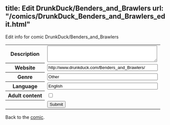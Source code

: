 title: Edit DrunkDuck/Benders_and_Brawlers
url: "/comics/DrunkDuck_Benders_and_Brawlers_edit.html"
---
Edit info for comic DrunkDuck/Benders_and_Brawlers

<form name="comic" action="http://gaepostmail.appspot.com/comic/" method="post">
<table class="comicinfo">
<tr>
<th>Description</th><td><textarea name="description" cols="40" rows="3"></textarea></td>
</tr>
<tr>
<th>Website</th><td><input type="text" name="url" value="http://www.drunkduck.com/Benders_and_Brawlers/" size="40"/></td>
</tr>
<tr>
<th>Genre</th><td><input type="text" name="genre" value="Other" size="40"/></td>
</tr>
<tr>
<th>Language</th><td><input type="text" name="language" value="English" size="40"/></td>
</tr>
<tr>
<th>Adult content</th><td><input type="checkbox" name="adult" value="adult" /></td>
</tr>
<tr>
<th></th><td>
<input type="hidden" name="comic" value="DrunkDuck_Benders_and_Brawlers" />
<input type="submit" name="submit" value="Submit" />
</td>
</tr>
</table>
</form>

Back to the [comic](DrunkDuck_Benders_and_Brawlers.html).
